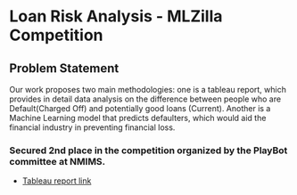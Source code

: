 # Loan Risk Analysis - MLZilla Competition

## Problem Statement
Our work proposes two main methodologies: one is a tableau report, which provides in detail data analysis on the difference between people who are Default(Charged Off) and potentially good loans (Current). Another is a Machine Learning model that predicts defaulters, which would aid the financial industry in preventing financial loss.

### Secured 2nd place in the competition organized by the PlayBot committee at NMIMS.
- [Tableau report link](https://public.tableau.com/app/profile/hetvigandhi/viz/LoanRiskAnalysis_16745696721300/LoanRiskAnalysis)

